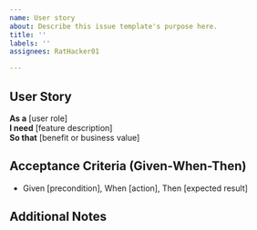 ```yaml
---
name: User story
about: Describe this issue template's purpose here.
title: ''
labels: ''
assignees: RatHacker01

---
```


## User Story  
**As a** [user role]  
**I need** [feature description]  
**So that** [benefit or business value]  

## Acceptance Criteria (Given-When-Then)  
- Given [precondition], When [action], Then [expected result]  

## Additional Notes
